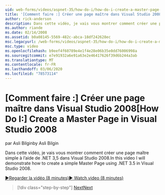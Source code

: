 ```yaml
---
uid: web-forms/videos/aspnet-35/how-do-i/how-do-i-create-a-master-page-in-visual-studio-2008
title: '[Comment faire :] Créer une page maître dans Visual Studio 2008 | Microsoft Docs'
author: rick-anderson
description: Dans cette vidéo, je vais vous montrer comment créer une page maître simple à l’aide de .NET 3,5 dans Visual Studio 2008.
ms.author: riande
ms.date: 02/14/2008
ms.assetid: b0a08145-5569-482c-abca-18df242628ec
msc.legacyurl: /web-forms/videos/aspnet-35/how-do-i/how-do-i-create-a-master-page-in-visual-studio-2008
msc.type: video
ms.openlocfilehash: b9eef4f60789e4e1f4e28e06b35e0dd76006998a
ms.sourcegitcommit: e7e91932a6e91a63e2e46417626f39d6b244a3ab
ms.translationtype: MT
ms.contentlocale: fr-FR
ms.lasthandoff: 03/06/2020
ms.locfileid: "78573114"
---
```

# <a name="how-do-i-create-a-master-page-in-visual-studio-2008"></a><span data-ttu-id="9bd0d-103">[Comment faire :] Créer une page maître dans Visual Studio 2008</span><span class="sxs-lookup"><span data-stu-id="9bd0d-103">[How Do I:] Create a Master Page in Visual Studio 2008</span></span>

<span data-ttu-id="9bd0d-104">par Asli Bilgin</span><span class="sxs-lookup"><span data-stu-id="9bd0d-104">by Asli Bilgin</span></span>

<span data-ttu-id="9bd0d-105">Dans cette vidéo, je vais vous montrer comment créer une page maître simple à l’aide de .NET 3,5 dans Visual Studio 2008.</span><span class="sxs-lookup"><span data-stu-id="9bd0d-105">In this video I will demonstrate how to create a simple Master Page using .NET 3.5 in Visual Studio 2008.</span></span>

[<span data-ttu-id="9bd0d-106">&#9654;Regarder la vidéo (8 minutes)</span><span class="sxs-lookup"><span data-stu-id="9bd0d-106">&#9654; Watch video (8 minutes)</span></span>](https://channel9.msdn.com/Blogs/ASP-NET-Site-Videos/how-do-i-create-a-master-page-in-visual-studio-2008)

> [!div class="step-by-step"]
> [<span data-ttu-id="9bd0d-107">Next</span><span class="sxs-lookup"><span data-stu-id="9bd0d-107">Next</span></span>](how-do-i-create-nested-master-page-in-visual-studio-2008.md)
